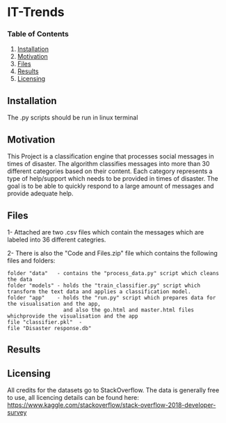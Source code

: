# IT-Trends

### Table of Contents

1. [Installation](#installation)
2. [Motivation](#motivation)
3. [Files](#files)
4. [Results](#results)
5. [Licensing](#licensing)

## Installation <a name="installation"></a>
The .py scripts should be run in linux terminal

## Motivation <a name="Motivation"></a>
This Project is a classification engine that processes social messages in times of disaster. 
The algorithm classifies messages into more than 30 different categories based on their content.
Each category represents a type of help/support which needs to be provided in times of disaster.
The goal is to be able to quickly respond to a large amount of messages and provide adequate help.

## Files
1- Attached are two .csv files which contain the messages which are labeled into 36 different categries. 

2- There is also the "Code and Files.zip" file which contains the following files and folders:

    folder "data"   - contains the "process_data.py" script which cleans the data
    folder "models" - holds the "train_classifier.py" script which transform the text data and applies a classification model.
    folder "app"    - holds the "run.py" script which prepares data for the visualisation and the app, 
                      and also the go.html and master.html files whichprovide the visualisation and the app
    file "classifier.pkl"  - 
    file "Disaster response.db"

## Results


## Licensing <a name="Licensing"></a>

All credits for the datasets go to StackOverflow. 
The data is generally free to use, all licencing details can be found here:
https://www.kaggle.com/stackoverflow/stack-overflow-2018-developer-survey 
